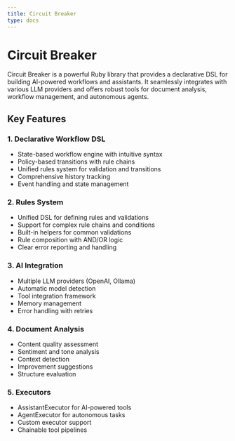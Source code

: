 ```yaml
---
title: Circuit Breaker
type: docs
---
```


# Circuit Breaker

Circuit Breaker is a powerful Ruby library that provides a declarative DSL for building AI-powered workflows and assistants. It seamlessly integrates with various LLM providers and offers robust tools for document analysis, workflow management, and autonomous agents.

## Key Features

### 1. Declarative Workflow DSL
- State-based workflow engine with intuitive syntax
- Policy-based transitions with rule chains
- Unified rules system for validation and transitions
- Comprehensive history tracking
- Event handling and state management

### 2. Rules System
- Unified DSL for defining rules and validations
- Support for complex rule chains and conditions
- Built-in helpers for common validations
- Rule composition with AND/OR logic
- Clear error reporting and handling

### 3. AI Integration
- Multiple LLM providers (OpenAI, Ollama)
- Automatic model detection
- Tool integration framework
- Memory management
- Error handling with retries

### 4. Document Analysis
- Content quality assessment
- Sentiment and tone analysis
- Context detection
- Improvement suggestions
- Structure evaluation

### 5. Executors
- AssistantExecutor for AI-powered tools
- AgentExecutor for autonomous tasks
- Custom executor support
- Chainable tool pipelines

